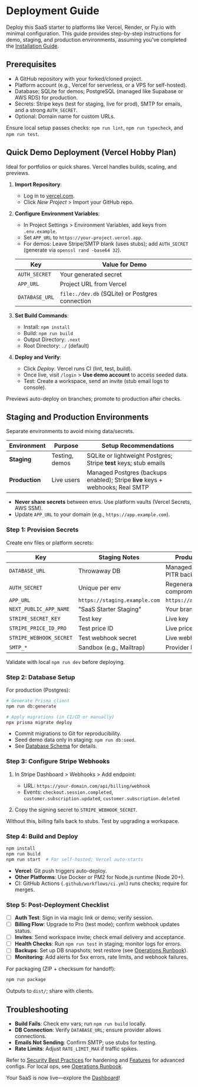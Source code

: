 # Deployment Guide

Deploy this SaaS starter to platforms like Vercel, Render, or Fly.io with minimal configuration. This guide provides step-by-step instructions for demo, staging, and production environments, assuming you've completed the [Installation Guide](install.md).

## Prerequisites

- A GitHub repository with your forked/cloned project.
- Platform account (e.g., Vercel for serverless, or a VPS for self-hosted).
- Database: SQLite for demos; PostgreSQL (managed like Supabase or AWS RDS) for production.
- Secrets: Stripe keys (test for staging, live for prod), SMTP for emails, and a strong `AUTH_SECRET`.
- Optional: Domain name for custom URLs.

Ensure local setup passes checks: `npm run lint`, `npm run typecheck`, and `npm run test`.

## Quick Demo Deployment (Vercel Hobby Plan)

Ideal for portfolios or quick shares. Vercel handles builds, scaling, and previews.

1. **Import Repository**:
   - Log in to [vercel.com](https://vercel.com).
   - Click *New Project* > Import your GitHub repo.

2. **Configure Environment Variables**:
   - In Project Settings > Environment Variables, add keys from `.env.example`.
   - Set `APP_URL` to `https://your-project.vercel.app`.
   - For demos: Leave Stripe/SMTP blank (uses stubs); add `AUTH_SECRET` (generate via `openssl rand -base64 32`).

   | Key | Value for Demo |
   |-----|----------------|
   | `AUTH_SECRET` | Your generated secret |
   | `APP_URL` | Project URL from Vercel |
   | `DATABASE_URL` | `file:./dev.db` (SQLite) or Postgres connection |

3. **Set Build Commands**:
   - Install: `npm install`
   - Build: `npm run build`
   - Output Directory: `.next`
   - Root Directory: `./` (default)

4. **Deploy and Verify**:
   - Click *Deploy*. Vercel runs CI (lint, test, build).
   - Once live, visit `/login` > **Use demo account** to access seeded data.
   - Test: Create a workspace, send an invite (stub email logs to console).

Previews auto-deploy on branches; promote to production after checks.

## Staging and Production Environments

Separate environments to avoid mixing data/secrets.

| Environment | Purpose | Setup Recommendations |
|-------------|---------|-----------------------|
| **Staging** | Testing, demos | SQLite or lightweight Postgres; Stripe **test** keys; stub emails |
| **Production** | Live users | Managed Postgres (backups enabled); Stripe **live** keys + webhooks; Real SMTP |

- **Never share secrets** between envs. Use platform vaults (Vercel Secrets, AWS SSM).
- Update `APP_URL` to your domain (e.g., `https://app.example.com`).

### Step 1: Provision Secrets

Create env files or platform secrets:

| Key | Staging Notes | Production Notes |
|-----|---------------|------------------|
| `DATABASE_URL` | Throwaway DB | Managed Postgres with PITR backups |
| `AUTH_SECRET` | Unique per env | Regenerate if compromised |
| `APP_URL` | `https://staging.example.com` | `https://app.example.com` |
| `NEXT_PUBLIC_APP_NAME` | "SaaS Starter Staging" | Your branded name |
| `STRIPE_SECRET_KEY` | Test key | Live key |
| `STRIPE_PRICE_ID_PRO` | Test price ID | Live price ID |
| `STRIPE_WEBHOOK_SECRET` | Test webhook secret | Live webhook secret |
| `SMTP_*` | Sandbox (e.g., Mailtrap) | Provider like SendGrid |

Validate with local `npm run dev` before deploying.

### Step 2: Database Setup

For production (Postgres):

```bash
# Generate Prisma client
npm run db:generate

# Apply migrations (in CI/CD or manually)
npx prisma migrate deploy
```

- Commit migrations to Git for reproducibility.
- Seed demo data only in staging: `npm run db:seed`.
- See [Database Schema](architecture.md#database-schema-highlights) for details.

### Step 3: Configure Stripe Webhooks

1. In Stripe Dashboard > Webhooks > Add endpoint:
   - URL: `https://your-domain.com/api/billing/webhook`
   - Events: `checkout.session.completed`, `customer.subscription.updated`, `customer.subscription.deleted`

2. Copy the signing secret to `STRIPE_WEBHOOK_SECRET`.

Without this, billing falls back to stubs. Test by upgrading a workspace.

### Step 4: Build and Deploy

```bash
npm install
npm run build
npm run start  # For self-hosted; Vercel auto-starts
```

- **Vercel**: Git push triggers auto-deploy.
- **Other Platforms**: Use Docker or PM2 for Node.js runtime (Node 20+).
- CI: GitHub Actions (`.github/workflows/ci.yml`) runs checks; require for merges.

### Step 5: Post-Deployment Checklist

- [ ] **Auth Test**: Sign in via magic link or demo; verify session.
- [ ] **Billing Flow**: Upgrade to Pro (test mode); confirm webhook updates status.
- [ ] **Invites**: Send workspace invite; check email delivery and acceptance.
- [ ] **Health Checks**: Run `npm run test` in staging; monitor logs for errors.
- [ ] **Backups**: Set up DB snapshots; test restore (see [Operations Runbook](ops.md)).
- [ ] **Monitoring**: Add alerts for 5xx errors, rate limits, and webhook failures.

For packaging (ZIP + checksum for handoff):

```bash
npm run package
```

Outputs to `dist/`; share with clients.

## Troubleshooting

- **Build Fails**: Check env vars; run `npm run build` locally.
- **DB Connection**: Verify `DATABASE_URL`; ensure provider allows connections.
- **Emails Not Sending**: Confirm SMTP; use stubs for testing.
- **Rate Limits**: Adjust `RATE_LIMIT_MAX` if traffic spikes.

Refer to [Security Best Practices](security.md) for hardening and [Features](features.md) for advanced configs. For local ops, see [Operations Runbook](ops.md).

Your SaaS is now live—explore the [Dashboard](https://your-domain.com/dashboard)!